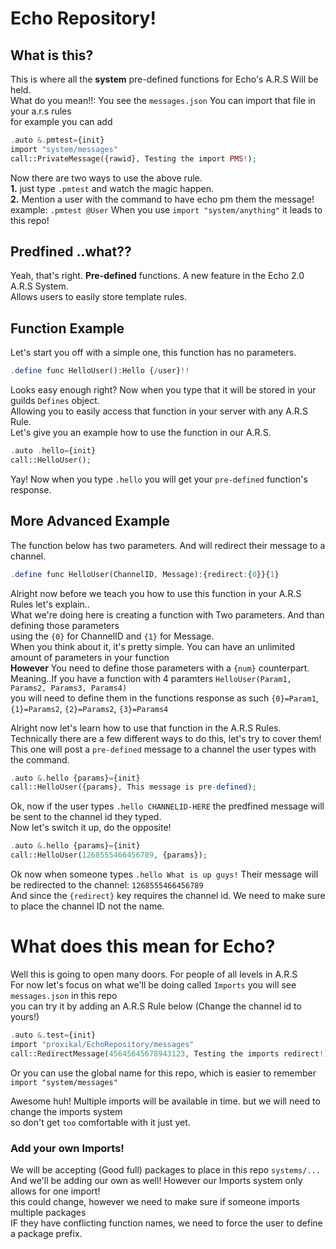 # Echo Repository!
  
## What is this?
This is where all the **system** pre-defined functions for Echo's A.R.S Will be held.  
What do you mean!!: You see the `messages.json` You can import that file in your a.r.s rules  
for example you can add
```php
.auto &.pmtest={init}
import "system/messages"
call::PrivateMessage({rawid}, Testing the import PMS!);
```
Now there are two ways to use the above rule.  
**1.** just type `.pmtest` and watch the magic happen.  
**2.** Mention a user with the command to have echo pm them the message!  
example: `.pmtest @User` When you use `import "system/anything"` it leads to this repo!  
  
## Predfined ..what??
Yeah, that's right. **Pre-defined** functions. A new feature in the Echo 2.0 A.R.S System.  
Allows users to easily store template rules.  

## Function Example
Let's start you off with a simple one, this function has no parameters.
```php
.define func HelloUser():Hello {/user}!!
```
  
Looks easy enough right? Now when you type that it will be stored in your guilds `Defines` object.  
Allowing you to easily access that function in your server with any A.R.S Rule.  
Let's give you an example how to use the function in our A.R.S.  
```php
.auto .hello={init}
call::HelloUser();
```
Yay! Now when you type `.hello` you will get your `pre-defined` function's response.
  
## More Advanced Example
The function below has two parameters. And will redirect their message to a channel.
```php
.define func HelloUser(ChannelID, Message):{redirect:{0}}{1}
```
Alright now before we teach you how to use this function in your A.R.S Rules let's explain..  
What we're doing here is creating a function with Two parameters. And than defining those parameters  
using the `{0}` for ChannelID and `{1}` for Message.  
When you think about it, it's pretty simple. You can have an unlimited amount of parameters in your function  
**However** You need to define those parameters with a `{num}` counterpart.  
Meaning..If you have a function with 4 paramters `HelloUser(Param1, Params2, Params3, Params4)`  
you will need to define them in the functions response as such `{0}=Param1`, `{1}=Params2`, `{2}=Params2`, `{3}=Params4`  
  
Alright now let's learn how to use that function in the A.R.S Rules.  
Technically there are a few different ways to do this, let's try to cover them!  
This one will post a `pre-defined` message to a channel the user types with the command.  
```php
.auto &.hello {params}={init}
call::HelloUser({params}, This message is pre-defined);
```
Ok, now if the user types `.hello CHANNELID-HERE` the predfined message will be sent to the channel id they typed.  
Now let's switch it up, do the opposite!  
```php
.auto &.hello {params}={init}
call::HelloUser(1268555466456789, {params});
```
Ok now when someone types `.hello What is up guys!` Their message will be redirected to the channel: `1268555466456789`  
And since the `{redirect}` key requires the channel id. We need to make sure to place the channel ID not the name.
  
# What does this mean for Echo?
Well this is going to open many doors. For people of all levels in A.R.S  
For now let's focus on what we'll be doing called `Imports` you will see `messages.json` in this repo  
you can try it by adding an A.R.S Rule below (Change the channel id to yours!)
```php
.auto &.test={init}
import "proxikal/EchoRepository/messages"
call::RedirectMessage(45645645678943123, Testing the imports redirect!);
```
Or you can use the global name for this repo, which is easier to remember  
`import "system/messages"`  

Awesome huh! Multiple imports will be available in time. but we will need to change the imports system  
so don't get `too` comfortable with it just yet.  
  
### Add your own Imports!
We will be accepting (Good full) packages to place in this repo `systems/...`  
And we'll be adding our own as well! However our Imports system only allows for one import!  
this could change, however we need to make sure if someone imports multiple packages  
IF they have conflicting function names, we need to force the user to define a package prefix.
